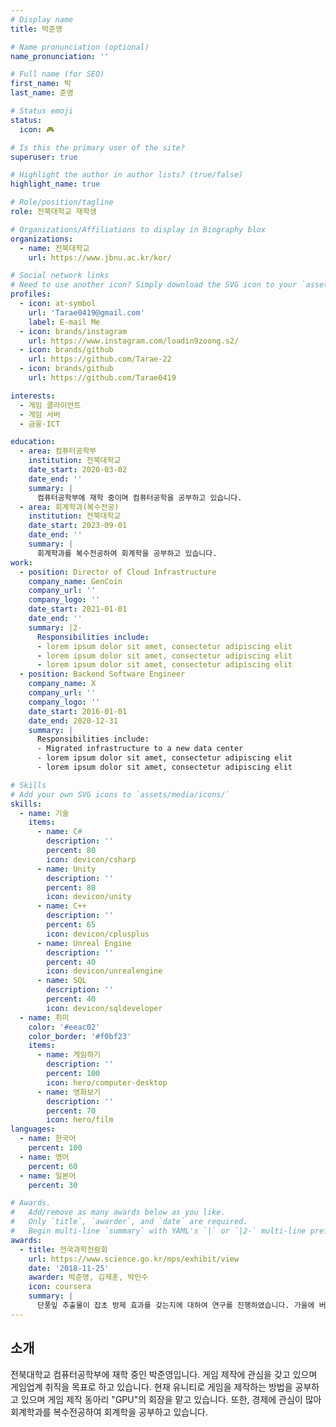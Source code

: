 ```yaml
---
# Display name
title: 박준영

# Name pronunciation (optional)
name_pronunciation: ''

# Full name (for SEO)
first_name: 박
last_name: 준영

# Status emoji
status:
  icon: 🎮

# Is this the primary user of the site?
superuser: true

# Highlight the author in author lists? (true/false)
highlight_name: true

# Role/position/tagline
role: 전북대학교 재학생

# Organizations/Affiliations to display in Biography blox
organizations:
  - name: 전북대학교
    url: https://www.jbnu.ac.kr/kor/

# Social network links
# Need to use another icon? Simply download the SVG icon to your `assets/media/icons/` folder.
profiles:
  - icon: at-symbol
    url: 'Tarae0419@gmail.com'
    label: E-mail Me
  - icon: brands/instagram
    url: https://www.instagram.com/loadin9zoong.s2/
  - icon: brands/github
    url: https://github.com/Tarae-22
  - icon: brands/github
    url: https://github.com/Tarae0419

interests:
  - 게임 클라이언트
  - 게임 서버
  - 금융·ICT

education:
  - area: 컴퓨터공학부
    institution: 전북대학교
    date_start: 2020-03-02
    date_end: ''
    summary: |
      컴퓨터공학부에 재학 중이며 컴퓨터공학을 공부하고 있습니다.
  - area: 회계학과(복수전공)
    institution: 전북대학교
    date_start: 2023-09-01
    date_end: ''
    summary: |
      회계학과를 복수전공하여 회계학을 공부하고 있습니다.
work:
  - position: Director of Cloud Infrastructure
    company_name: GenCoin
    company_url: ''
    company_logo: ''
    date_start: 2021-01-01
    date_end: ''
    summary: |2-
      Responsibilities include:
      - lorem ipsum dolor sit amet, consectetur adipiscing elit
      - lorem ipsum dolor sit amet, consectetur adipiscing elit
      - lorem ipsum dolor sit amet, consectetur adipiscing elit
  - position: Backend Software Engineer
    company_name: X
    company_url: ''
    company_logo: ''
    date_start: 2016-01-01
    date_end: 2020-12-31
    summary: |
      Responsibilities include:
      - Migrated infrastructure to a new data center
      - lorem ipsum dolor sit amet, consectetur adipiscing elit
      - lorem ipsum dolor sit amet, consectetur adipiscing elit

# Skills
# Add your own SVG icons to `assets/media/icons/`
skills:
  - name: 기술
    items:
      - name: C#
        description: ''
        percent: 80
        icon: devicon/csharp
      - name: Unity
        description: ''
        percent: 80
        icon: devicon/unity
      - name: C++
        description: ''
        percent: 65
        icon: devicon/cplusplus
      - name: Unreal Engine
        description: ''
        percent: 40
        icon: devicon/unrealengine
      - name: SQL
        description: ''
        percent: 40
        icon: devicon/sqldeveloper
  - name: 취미
    color: '#eeac02'
    color_border: '#f0bf23'
    items:
      - name: 게임하기
        description: ''
        percent: 100
        icon: hero/computer-desktop
      - name: 영화보기
        description: ''
        percent: 70
        icon: hero/film
languages:
  - name: 한국어
    percent: 100
  - name: 영어
    percent: 60
  - name: 일본어
    percent: 30

# Awards.
#   Add/remove as many awards below as you like.
#   Only `title`, `awarder`, and `date` are required.
#   Begin multi-line `summary` with YAML's `|` or `|2-` multi-line prefix and indent 2 spaces below.
awards:
  - title: 전국과학전람회
    url: https://www.science.go.kr/mps/exhibit/view
    date: '2018-11-25'
    awarder: 박준영, 김제훈, 박민수
    icon: coursera
    summary: |
      단풍잎 추출물이 잡초 방제 효과를 갖는지에 대하여 연구를 진행하였습니다. 가을에 버려지는 단풍잎을 모아 물과 에탄올에 추출한 뒤 잡초씨에 직접 물을 주며 방제 효과를 확인하였습니다. 이 연구를 통해 단풍잎의 안토시아닌 성분이 잡초 방제 효과를 갖는다는 것을 확인할 수 있었습니다.
---
```


## 소개

전북대학교 컴퓨터공학부에 재학 중인 박준영입니다. 게임 제작에 관심을 갖고 있으며 게임업계 취직을 목표로 하고 있습니다. 현재 유니티로 게임을 제작하는 방법을 공부하고 있으며 게임 제작 동아리 "GPU"의 회장을 맡고 있습니다. 또한, 경제에 관심이 많아 회계학과를 복수전공하여 회계학을 공부하고 있습니다.
